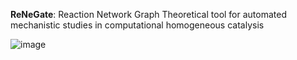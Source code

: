 **ReNeGate**: Reaction Network Graph Theoretical tool for automated mechanistic studies in computational homogeneous catalysis

![image](https://user-images.githubusercontent.com/47638604/163435734-4ba132c4-eedb-4eda-b4a7-34fe2e5cc40c.png)
